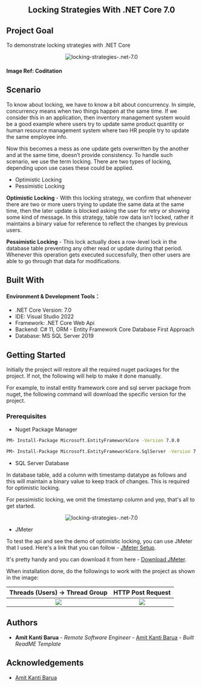 ﻿<h2 align="center">
    <a style="text-decoration:none;" href="https://github.com/tilamit/locking-strategies-.net-7.0">
      Locking Strategies With .NET Core 7.0
    </a>
    <br/>
</h2>

## Project Goal

To demonstrate locking strategies with .NET Core

<p align="center">
    <img src="https://i.ibb.co/4tZXdzD/optimistic-locking-img.png" alt="locking-strategies-.net-7.0" />
</p>

 <h4>Image Ref: 
  <a style="text-decoration:none;" href="https://www.coditation.com/">
      Coditation
  </a>
 </h4>

## Scenario

To know about locking, we have to know a bit about concurrency. In simple, concurrency means when two things happen at the same time. If we consider this in an application, then inventory management system would be a good example where users try to update same product quantity or human resource management system where two HR people try to update the same employee info.

Now this becomes a mess as one update gets overwritten by the another and at the same time, doesn’t provide consistency. To handle such scenario, we use the term locking. There are two types of locking, depending upon use cases these could be applied.

* Optimistic Locking
* Pessimistic Locking

**Optimistic Locking** - With this locking strategy, we confirm that whenever there are two or more users trying to update the same data at the same time, then the later update is blocked asking the user for retry or showing some kind of message. In this strategy, table row data isn’t locked, rather it maintains a binary value for reference to reflect the changes by previous users.

**Pessimistic Locking** - This lock actually does a row-level lock in the database table preventing any other read or update during that period. Whenever this operation gets executed successfully, then other users are able to go through that data for modifications.

## Built With

#### Environment & Development Tools：

* .NET Core Version: 7.0
* IDE: Visual Studio 2022
* Framework: .NET Core Web Api
* Backend: C# 11, ORM - Entity Framework Core Database First Approach 
* Database: MS SQL Server 2019

## Getting Started

Initially the project will restore all the required nuget packages for the project. If not, the following will help to make it done manually. 

For example, to install entity framework core and sql server package from nuget, the following command will download the specific version for the project.

### Prerequisites

* Nuget Package Manager

```sh
PM> Install-Package Microsoft.EntityFrameworkCore -Version 7.0.0
```

```sh
PM> Install-Package Microsoft.EntityFrameworkCore.SqlServer -Version 7.0.0
```

* SQL Server Database

In database table, add a column with timestamp datatype as follows and this will maintain a binary value to keep track of changes. This is required for optimistic locking.

For pessimistic locking, we omit the timestamp column and yep, that's all to get started.

<p align="center">
    <img src="https://i.ibb.co/L8hty9T/Screenshot-2024-04-22-180452-1.png" alt="locking-strategies-.net-7.0" />
</p>

* JMeter

To test the api and see the demo of optimistic locking, you can use JMeter that I used. Here's a link that you can follow - [JMeter Setup](https://loadium.com/blog/how-to-send-jmeter-post-requests).

It's pretty handy and you can download it from here - [Download JMeter](https://jmeter.apache.org/download_jmeter.cgi). 

When installation done, do the followings to work with the project as shown in the image:

Threads (Users) -> Thread Group             |  HTTP Post Request
:-------------------------:|:-------------------------:
![](https://i.ibb.co/PT9bpkt/Screenshot-2024-04-22-182345.png)  |  ![](https://i.ibb.co/jzh5Ft7/Screenshot-2024-04-22-182256.png)

## Authors

* **Amit Kanti Barua** - *Remote Software Engineer* - [Amit Kanti Barua](https://github.com/tilamit) - *Built ReadME Template*

## Acknowledgements

* [Amit Kanti Barua](https://github.com/tilamit)
